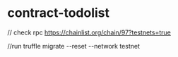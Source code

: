 # contract-todolist

// check rpc
https://chainlist.org/chain/97?testnets=true

//run
truffle migrate --reset --network testnet
